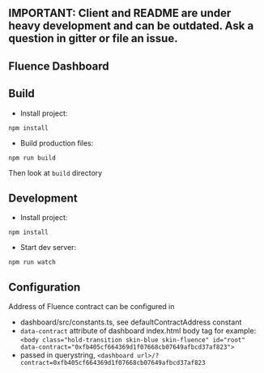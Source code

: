 ## IMPORTANT: Client and README are under heavy development and can be outdated. Ask a question in gitter or file an issue.

## Fluence Dashboard

## Build

- Install project:

`npm install`

- Build production files:

`npm run build`

Then look at `build` directory

## Development

- Install project:

`npm install`

- Start dev server:

`npm run watch`

## Configuration

Address of Fluence contract can be configured in
- dashboard/src/constants.ts, see defaultContractAddress constant
- `data-contract` attribute of dashboard index.html body tag for example: `<body class="hold-transition skin-blue skin-fluence" id="root" data-contract="0xfb405cf664369d1f07668cb07649afbcd37af823">`
- passed in querystring, `<dashboard url>/?contract=0xfb405cf664369d1f07668cb07649afbcd37af823`
